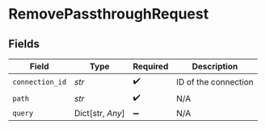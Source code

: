 # RemovePassthroughRequest


## Fields

| Field                | Type                 | Required             | Description          |
| -------------------- | -------------------- | -------------------- | -------------------- |
| `connection_id`      | *str*                | :heavy_check_mark:   | ID of the connection |
| `path`               | *str*                | :heavy_check_mark:   | N/A                  |
| `query`              | Dict[str, *Any*]     | :heavy_minus_sign:   | N/A                  |